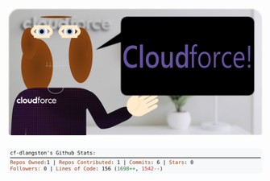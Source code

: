 <!-- 
Version 3.0.99
Built Tue Sep 24 2024 05:19:39 GMT+0000 (Coordinated Universal Time)
-->

<h1 align="center">
  <a href="https://github.com/cf-dlangston/cf-dlangston/tree/master/src" title="Click to View Source">
    <picture width="100%" alt="Dylan">
      <source media="(prefers-color-scheme: dark)" srcset="dylan-dark.svg?version=3.0.99">
      <img src="dylan-light.svg?version=3.0.99" alt="Dylan">
    </picture>
  </a>
</h1>

<div align="center">
  <picture width="100%" alt="Profile Info and Stats">
    <source media="(prefers-color-scheme: dark)" srcset="stats-dark.svg?version=3.0.99">
    <img src="stats-light.svg?version=3.0.99" alt="Profile Info and Stats">
  </picture>
</div>
